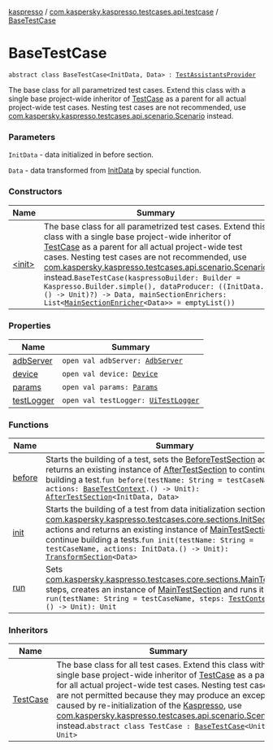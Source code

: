 [kaspresso](../../index.md) / [com.kaspersky.kaspresso.testcases.api.testcase](../index.md) / [BaseTestCase](./index.md)

# BaseTestCase

`abstract class BaseTestCase<InitData, Data> : `[`TestAssistantsProvider`](../../com.kaspersky.kaspresso.testcases.core.testassistants/-test-assistants-provider/index.md)

The base class for all parametrized test cases. Extend this class with a single base project-wide inheritor of
[TestCase](../-test-case/index.md) as a parent for all actual project-wide test cases. Nesting test cases are not recommended, use
[com.kaspersky.kaspresso.testcases.api.scenario.Scenario](../../com.kaspersky.kaspresso.testcases.api.scenario/-scenario/index.md) instead.

### Parameters

`InitData` - data initialized in before section.

`Data` - data transformed from [InitData](index.md#InitData) by special function.

### Constructors

| Name | Summary |
|---|---|
| [&lt;init&gt;](-init-.md) | The base class for all parametrized test cases. Extend this class with a single base project-wide inheritor of [TestCase](../-test-case/index.md) as a parent for all actual project-wide test cases. Nesting test cases are not recommended, use [com.kaspersky.kaspresso.testcases.api.scenario.Scenario](../../com.kaspersky.kaspresso.testcases.api.scenario/-scenario/index.md) instead.`BaseTestCase(kaspressoBuilder: Builder = Kaspresso.Builder.simple(), dataProducer: ((InitData.() -> Unit)?) -> Data, mainSectionEnrichers: List<`[`MainSectionEnricher`](../../com.kaspersky.kaspresso.enricher/-main-section-enricher/index.md)`<Data>> = emptyList())` |

### Properties

| Name | Summary |
|---|---|
| [adbServer](adb-server.md) | `open val adbServer: `[`AdbServer`](../../com.kaspersky.kaspresso.device.server/-adb-server/index.md) |
| [device](device.md) | `open val device: `[`Device`](../../com.kaspersky.kaspresso.device/-device/index.md) |
| [params](params.md) | `open val params: `[`Params`](../../com.kaspersky.kaspresso.params/-params/index.md) |
| [testLogger](test-logger.md) | `open val testLogger: `[`UiTestLogger`](../../com.kaspersky.kaspresso.logger/-ui-test-logger.md) |

### Functions

| Name | Summary |
|---|---|
| [before](before.md) | Starts the building of a test, sets the [BeforeTestSection](../../com.kaspersky.kaspresso.testcases.core.sections/-before-test-section/index.md) actions and returns an existing instance of [AfterTestSection](../../com.kaspersky.kaspresso.testcases.core.sections/-after-test-section/index.md) to continue the building a test.`fun before(testName: String = testCaseName, actions: `[`BaseTestContext`](../../com.kaspersky.kaspresso.testcases.core.testcontext/-base-test-context.md)`.() -> Unit): `[`AfterTestSection`](../../com.kaspersky.kaspresso.testcases.core.sections/-after-test-section/index.md)`<InitData, Data>` |
| [init](init.md) | Starts the building of a test from data initialization section. Sets [com.kaspersky.kaspresso.testcases.core.sections.InitSection](../../com.kaspersky.kaspresso.testcases.core.sections/-init-section/index.md) actions and returns an existing instance of [MainTestSection](../../com.kaspersky.kaspresso.testcases.core.sections/-main-test-section/index.md) to continue building a tests.`fun init(testName: String = testCaseName, actions: InitData.() -> Unit): `[`TransformSection`](../../com.kaspersky.kaspresso.testcases.core.sections/-transform-section/index.md)`<Data>` |
| [run](run.md) | Sets [com.kaspersky.kaspresso.testcases.core.sections.MainTestSection](../../com.kaspersky.kaspresso.testcases.core.sections/-main-test-section/index.md) steps, creates an instance of [MainTestSection](../../com.kaspersky.kaspresso.testcases.core.sections/-main-test-section/index.md) and runs it`fun run(testName: String = testCaseName, steps: `[`TestContext`](../../com.kaspersky.kaspresso.testcases.core.testcontext/-test-context/index.md)`<Data>.() -> Unit): Unit` |

### Inheritors

| Name | Summary |
|---|---|
| [TestCase](../-test-case/index.md) | The base class for all test cases. Extend this class with a single base project-wide inheritor of [TestCase](../-test-case/index.md) as a parent for all actual project-wide test cases. Nesting test cases are not permitted because they may produce an exception caused by re-initialization of the [Kaspresso](../../com.kaspersky.kaspresso.kaspresso/-kaspresso/index.md), use [com.kaspersky.kaspresso.testcases.api.scenario.Scenario](../../com.kaspersky.kaspresso.testcases.api.scenario/-scenario/index.md) instead.`abstract class TestCase : `[`BaseTestCase`](./index.md)`<Unit, Unit>` |
